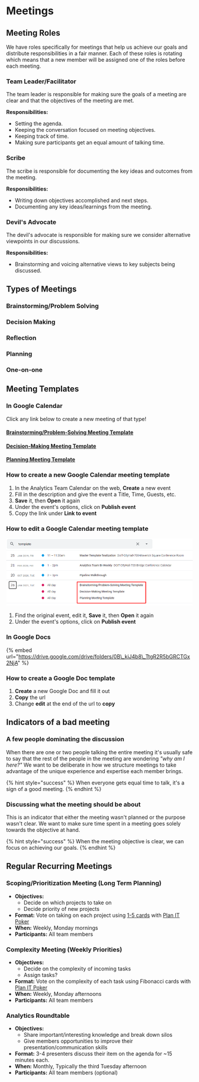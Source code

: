 # Meetings

## Meeting Roles

We have roles specifically for meetings that help us achieve our goals and distribute responsibilities in a fair manner. Each of these roles is rotating which means that a new member will be assigned one of the roles before each meeting.

### Team Leader/Facilitator

The team leader is responsible for making sure the goals of a meeting are clear and that the objectives of the meeting are met.

**Responsibilities:**

* Setting the agenda.
* Keeping the conversation focused on meeting objectives.
* Keeping track of time.
* Making sure participants get an equal amount of talking time.

### Scribe

The scribe is responsible for documenting the key ideas and outcomes from the meeting.

**Responsibilities:**

* Writing down objectives accomplished and next steps.
* Documenting any key ideas/learnings from the meeting.

### Devil's Advocate

The devil's advocate is responsible for making sure we consider alternative viewpoints in our discussions.

**Responsibilities:**

* Brainstorming and voicing alternative views to key subjects being discussed.

## Types of Meetings

### Brainstorming/Problem Solving

### Decision Making

### Reflection

### Planning

### One-on-one

## Meeting Templates

### In Google Calendar

Click any link below to create a new meeting of that type!

#### [Brainstorming/Problem-Solving Meeting Template](https://calendar.google.com/event?action=TEMPLATE&tmeid=NjNhcWl0cXAxODFnZjE1dGU3cDdlazQxM3UgYm9zdG9uLmdvdl9sM2RrZjltYzYzOW11bzFndWJqOWt0bWxxOEBn&tmsrc=boston.gov_l3dkf9mc639muo1gubj9ktmlq8%40group.calendar.google.com)

#### [Decision-Making Meeting Template](https://calendar.google.com/event?action=TEMPLATE&tmeid=NzlzOWRkZWtybzM2Z3RhOWQ1YnFucGYwbTMgYm9zdG9uLmdvdl9sM2RrZjltYzYzOW11bzFndWJqOWt0bWxxOEBn&tmsrc=boston.gov_l3dkf9mc639muo1gubj9ktmlq8%40group.calendar.google.com)

#### [Planning Meeting Template](https://calendar.google.com/event?action=TEMPLATE&tmeid=N21jczM3aWVrdXZyMzlwbDY2aDlvdDVwYW0gYm9zdG9uLmdvdl9sM2RrZjltYzYzOW11bzFndWJqOWt0bWxxOEBn&tmsrc=boston.gov_l3dkf9mc639muo1gubj9ktmlq8%40group.calendar.google.com)

### How to create a new Google Calendar meeting template

1. In the Analytics Team Calendar on the web, **Create** a new event
2. Fill in the description and give the event a Title, Time, Guests, etc.
3. **Save** it, then **Open** it again
4. Under the event's options, click on **Publish event**
5. Copy the link under **Link to event**

### **How to edit a Google Calendar meeting template**

![Search &quot;template&quot; in Google Calendar](../../.gitbook/assets/google-calendar-meeting-template.png)

1. Find the original event, edit it, **Save** it, then **Open** it again
2. Under the event's options, click on **Publish event**

### **In Google Docs**

{% embed url="https://drive.google.com/drive/folders/0B\_kiJ4b8\_TtgR2R5bGRCTGx2NjA" %}

### **How to create a Google Doc template**

1. **Create** a new Google Doc and fill it out
2. **Copy** the url
3. Change **edit** at the end of the url to **copy**

## Indicators of a bad meeting

### A few people dominating the discussion

When there are one or two people talking the entire meeting it's usually safe to say that the rest of the people in the meeting are wondering _"why am I here?"_ We want to be deliberate in how we structure meetings to take advantage of the unique experience and expertise each member brings.

{% hint style="success" %}
When everyone gets equal time to talk, it's a sign of a good meeting.
{% endhint %}

### Discussing what the meeting should be about

This is an indicator that either the meeting wasn't planned or the purpose wasn't clear. We want to make sure time spent in a meeting goes solely towards the objective at hand.

{% hint style="success" %}
When the meeting objective is clear, we can focus on achieving our goals.
{% endhint %}

## Regular Recurring Meetings

### Scoping/Prioritization Meeting \(Long Term Planning\)

* **Objectives:**
  * Decide on which projects to take on
  * Decide priority of new projects
* **Format:** Vote on taking on each project using [1-5 cards](https://docs.boston.gov/analytics/guides/employee-handbook/communication#five-finger-voting-or-1-5-voting) with [Plan IT Poker](https://www.planitpoker.com/)
* **When:** Weekly, Monday mornings
* **Participants:** All team members

### Complexity Meeting \(Weekly Priorities\)

* **Objectives:**
  * Decide on the complexity of incoming tasks
  * Assign tasks?
* **Format:** Vote on the complexity of each task using Fibonacci cards with [Plan IT Poker](https://www.planitpoker.com/)
* **When:** Weekly, Monday afternoons
* **Participants:** All team members

### Analytics Roundtable

* **Objectives:**
  * Share important/interesting knowledge and break down silos
  * Give members opportunities to improve their presentation/communication skills
* **Format:** 3-4 presenters discuss their item on the agenda for ~15 minutes each.
* **When:** Monthly, Typically the third Tuesday afternoon
* **Participants:** All team members \(optional\)

